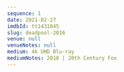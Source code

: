```yaml
---
sequence: 1
date: 2021-02-27
imdbId: tt1431045
slug: deadpool-2016
venue: null
venueNotes: null
medium: 4k UHD Blu-ray
mediumNotes: 2018 | 20th Century Fox
---
```


